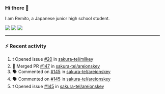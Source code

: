 ### Hi there 👋

I am Remito, a Japanese junior high school student.

[![](https://img.shields.io/mastodon/follow/000000001?domain=https%3A%2F%2Fchillout.chat&style=social)](https://chillout.chat/@remito)
[![](https://img.shields.io/badge/discord-%236C54E8.svg?&style=flat&logo=discord&logoColor=white)](https://discord.com/users/786524349015261204)
[![](https://img.shields.io/badge/Keybase-%23E3E049.svg?&style=flat&logo=Keybase&logoColor=black)](https://keybase.io/remito)

---

### ⚡ Recent activity

<!--START_SECTION:activity--> 
1. ❗️ Opened issue [#20](https://github.com/sakura-tel/milkey/issues/20) in [sakura-tel/milkey](https://github.com/sakura-tel/milkey)
2. 🎉 Merged PR [#147](https://github.com/sakura-tel/areionskey/pull/147) in [sakura-tel/areionskey](https://github.com/sakura-tel/areionskey)
3. 🗣 Commented on [#145](https://github.com/sakura-tel/areionskey/issues/145) in [sakura-tel/areionskey](https://github.com/sakura-tel/areionskey)
4. 🗣 Commented on [#145](https://github.com/sakura-tel/areionskey/issues/145) in [sakura-tel/areionskey](https://github.com/sakura-tel/areionskey)
5. ❗️ Opened issue [#145](https://github.com/sakura-tel/areionskey/issues/145) in [sakura-tel/areionskey](https://github.com/sakura-tel/areionskey)
<!--END_SECTION:activity-->
